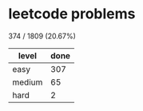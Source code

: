 # leetcode problems

374 / 1809 (20.67%)

| level  | done     |
| ------ | -------- |
| easy   | 307   |
| medium | 65 |
| hard   | 2   |

